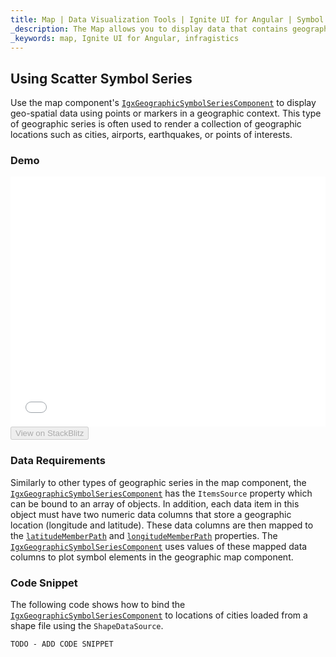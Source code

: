 ```yaml
---
title: Map | Data Visualization Tools | Ignite UI for Angular | Symbol Series | Infragistics
_description: The Map allows you to display data that contains geographic locations from view models or geo-spatial data loaded from shape files on geographic imagery maps.View the demo, dependencies, usage and toolbar for more information.
_keywords: map, Ignite UI for Angular, infragistics
---
```


## Using Scatter Symbol Series

Use the map component's [`IgxGeographicSymbolSeriesComponent`](map_geographic_scatter_symbol_series.md) to display geo-spatial data using points or markers in a geographic context. This type of geographic series is often used to render a collection of geographic locations such as cities, airports, earthquakes, or points of interests.

### Demo

<div class="sample-container loading" style="height: 400px">
    <iframe id="geo-map-type-scatter-symbol-series-iframe" src='{environment:demosBaseUrl}/maps/geo-map-type-scatter-symbol-series' width="100%" height="100%" seamless frameBorder="0" onload="onXPlatSampleIframeContentLoaded(this);"></iframe>
</div>
<div>
    <button data-localize="stackblitz" disabled class="stackblitz-btn"   data-iframe-id="geo-map-type-scatter-symbol-series-iframe" data-demos-base-url="{environment:demosBaseUrl}">View on StackBlitz
    </button>
</div>

<div class="divider--half"></div>

### Data Requirements

Similarly to other types of geographic series in the map component, the [`IgxGeographicSymbolSeriesComponent`](map_geographic_scatter_symbol_series.md) has the `ItemsSource` property which can be bound to an array of objects. In addition, each data item in this object must have two numeric data columns that store a geographic location (longitude and latitude). These data columns are then mapped to the [`latitudeMemberPath`](map_geographic_scatter_symbol_series.md) and [`longitudeMemberPath`](map_geographic_scatter_symbol_series.md) properties. The [`IgxGeographicSymbolSeriesComponent`](map_geographic_scatter_symbol_series.md) uses values of these mapped data columns to plot symbol elements in the geographic map component.

### Code Snippet

The following code shows how to bind the [`IgxGeographicSymbolSeriesComponent`](map_geographic_scatter_symbol_series.md) to locations of cities loaded from a shape file using the `ShapeDataSource`.

<!-- Angular -->

```html
TODO - ADD CODE SNIPPET
```
